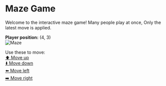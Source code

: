 # Maze Game  
Welcome to the interactive maze game! Many people play at once, Only the latest move is applied.

**Player position:** (4, 3)  
![Maze](https://github-maze-game.vercel.app/images/pos_4_3.png?t=1760620720991)

Use these to move:  
[⬆️ Move up](https://github-maze-game.vercel.app/move/4_3_w)  
[⬇️ Move down](https://github-maze-game.vercel.app/move/4_3_s)  
[⬅️ Move left](https://github-maze-game.vercel.app/move/4_3_a)  
[➡️ Move right](https://github-maze-game.vercel.app/move/4_3_d)
